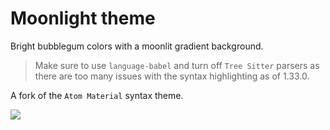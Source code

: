 # Moonlight theme

Bright bubblegum colors with a moonlit gradient background.

> Make sure to use `language-babel` and turn off `Tree Sitter` parsers as there are too many issues with the syntax highlighting as of 1.33.0.

A fork of the `Atom Material` syntax theme.

<img src="https://i.imgur.com/8AzPGEv.png">
